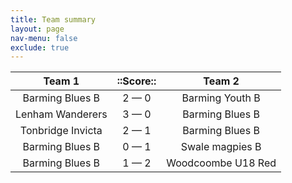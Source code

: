 ```yaml
---
title: Team summary
layout: page
nav-menu: false
exclude: true
---
```




|      Team 1       |  ::Score::  |       Team 2       |
|:-----------------:|:-----------:|:------------------:|
|  Barming Blues B  | 2 &mdash; 0 |  Barming Youth B   |
| Lenham Wanderers  | 3 &mdash; 0 |  Barming Blues B   |
| Tonbridge Invicta | 2 &mdash; 1 |  Barming Blues B   |
|  Barming Blues B  | 0 &mdash; 1 |  Swale magpies B   |
|  Barming Blues B  | 1 &mdash; 2 | Woodcoombe U18 Red |

 <br /><br /><br />